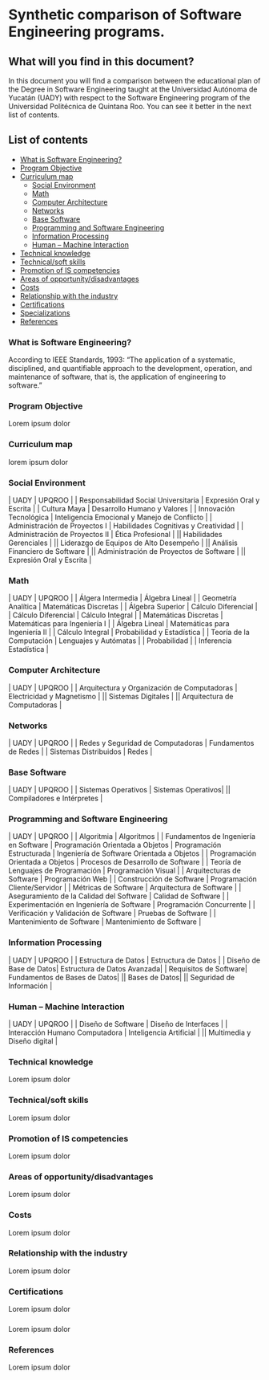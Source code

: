 # Synthetic comparison of Software Engineering programs.

## What will you find in this document?
In this document you will find a comparison between the educational plan of the Degree in Software Engineering taught at the Universidad Autónoma de Yucatán (UADY) with respect to the Software Engineering program of the Universidad Politécnica de Quintana Roo. You can see it better in the next list of contents.

## List of contents
* [What is Software Engineering?](#item1)
* [Program Objective](#item2)
* [Curriculum map](#item3)
    * [Social Environment](#item4)
    * [Math](#item5)
    * [Computer Architecture](#item6)
    * [Networks](#item7)
    * [Base Software](#item8)
    * [Programming and Software Engineering](#item9)
    * [Information Processing](#item10)
    * [Human – Machine Interaction](#item11)
* [Technical knowledge](#item12)
* [Technical/soft skills](#item13)
* [Promotion of IS competencies](#item14)
* [Areas of opportunity/disadvantages](#item15)
* [Costs](#item16)
* [Relationship with the industry](#item17)
* [Certifications](#item18)
* [Specializations](#item19)
* [References](#item20)

<a What is Software Engineering id="item1"></a>
### What is Software Engineering?
According to IEEE Standards, 1993: “The application of a systematic, disciplined, and quantifiable approach to the development, operation, and maintenance of software, that is, the application of engineering to software.”

<a Program Objective id="item2"></a>
### Program Objective
Lorem ipsum dolor

<a  Curriculum map id="item3"></a>
### Curriculum map 
lorem  ipsum dolor

<a Social Environment id="item4"></a>
### Social Environment
| UADY | UPQROO |
| Responsabilidad Social Universitaria | Expresión Oral y Escrita |
| Cultura Maya | Desarrollo Humano y Valores |
| Innovación Tecnológica | Inteligencia Emocional y Manejo de Conflicto |
| Administración de Proyectos I | Habilidades Cognitivas y Creatividad |
| Administración de Proyectos II | Ética Profesional | 
|| Habilidades Gerenciales |
|| Liderazgo de Equipos de Alto Desempeño |
|| Análisis Financiero de Software |
|| Administración de Proyectos de Software |
|| Expresión Oral y Escrita |
<a Math id="item5"></a>
### Math
| UADY | UPQROO |
| Álgera Intermedia | Álgebra Lineal |
| Geometría Analítica | Matemáticas Discretas |
| Álgebra Superior | Cálculo Diferencial |
| Cálculo Diferencial | Cálculo Integral |
| Matemáticas Discretas | Matemáticas para Ingeniería I |
| Álgebra Lineal | Matemáticas para Ingeniería II |
| Cálculo Integral | Probabilidad y Estadística |
| Teoría de la Computación | Lenguajes y Autómatas |
| Probabilidad |
| Inferencia Estadística |

<a Computer Architecture id="item6"></a>
### Computer Architecture
| UADY | UPQROO |
| Arquitectura y Organización de Computadoras | Electricidad y Magnetismo |
|| Sistemas Digitales |
|| Arquitectura de Computadoras |


<a Networks id="item7"></a>
### Networks
| UADY | UPQROO |
| Redes y Seguridad de Computadoras | Fundamentos de Redes |
| Sistemas Distribuidos | Redes |

<a Base Software id="item8"></a>
### Base Software
| UADY | UPQROO |
|  Sistemas Operativos | Sistemas Operativos|
|| Compiladores e Intérpretes  |

<a Programming and Software Engineering id="item9"></a>
### Programming and Software Engineering
| UADY | UPQROO |
| Algoritmia | Algoritmos |
| Fundamentos de Ingeniería en Software | Programación Orientada a Objetos
| Programación Estructurada | Ingeniería de Software Orientada a Objetos |
| Programación Orientada a Objetos | Procesos de Desarrollo de Software |
| Teoría de Lenguajes de Programación | Programación Visual |
| Arquitecturas de Software | Programación Web |
| Construcción de Software | Programación Cliente/Servidor |
| Métricas de Software | Arquitectura de Software |
| Aseguramiento de la Calidad del Software | Calidad de Software |
| Experimentación en Ingeniería de Software | Programación Concurrente |
| Verificación y Validación de Software | Pruebas de Software |
| Mantenimiento de Software | Mantenimiento de Software |
<a Information Processing id="item10"></a>
### Information Processing
| UADY | UPQROO |
| Estructura de Datos | Estructura de Datos |
| Diseño de Base de Datos| Estructura de Datos Avanzada| 
| Requisitos de Software| Fundamentos de Bases de Datos|
|| Bases de Datos|
|| Seguridad de Información |
<a Human Machine Interaction id="item11"></a>
### Human – Machine Interaction
| UADY | UPQROO |
| Diseño de Software | Diseño de Interfaces |
| Interacción Humano Computadora | Inteligencia Artificial |
|| Multimedia y Diseño digital |

<a Technical knowledge id="item12"></a>
### Technical knowledge
Lorem ipsum dolor

<a Technical or soft skills id="item13"></a>
### Technical/soft skills
Lorem ipsum dolor

<a Promotion of IS competencies id="item14"></a>
### Promotion of IS competencies
Lorem ipsum dolor

<a Areas of opportunity or disadvantages id="item15"></a>
### Areas of opportunity/disadvantages
Lorem ipsum dolor

<a Costs id="item16"></a>
### Costs
Lorem ipsum dolor

<a Relationship with the industry id="item17"></a>
### Relationship with the industry
Lorem ipsum dolor

<a Certifications id="item18"></a>
### Certifications
Lorem ipsum dolor

<a Specializations id="item19"></a>
### 
Lorem ipsum dolor

<a References id="item20"></a>
### References
Lorem ipsum dolor
